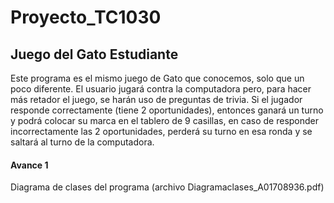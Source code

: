 # Proyecto_TC1030
## Juego del Gato Estudiante

Este programa es el mismo juego de Gato que conocemos, solo que un poco diferente.  El usuario jugará contra la computadora pero, para hacer más retador el juego, se harán uso de preguntas de trivia. Si el jugador responde correctamente (tiene 2 oportunidades), entonces ganará un turno y podrá colocar su marca en el tablero de 9 casillas, en caso de responder incorrectamente las 2 oportunidades, perderá su turno en esa ronda y se saltará al turno de la computadora. 

#### Avance 1
Diagrama de clases del programa (archivo Diagramaclases_A01708936.pdf)
